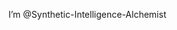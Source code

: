 I’m @Synthetic-Intelligence-Alchemist


<!---
Synthetic-Intelligence-Alchemist/Synthetic-Intelligence-Alchemist is a ✨ special ✨ repository because its `README.md` (this file) appears on your GitHub profile.
You can click the Preview link to take a look at your changes.
--->
